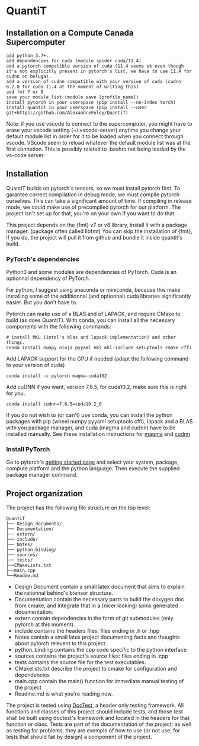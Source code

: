 # QuantiT

## Installation on a Compute Canada Supercomputer

	add python 3.7+.
	add dependencies for cuda (module spider cuda/11.4)
	add a pytorch compatible version of cuda (11.4 seems ok even though it's not explicitly present in pytorch's list, we have to use 11.4 for cudnn on beluga).
	add a version of cudnn compatible with your version of cuda (cudnn 8.2.0 for cuda 11.4 at the moment of writing this)
	add fmt 7 or 8
	save your module list (module save [profile_name])
	install pytorch in your userspace (pip install --no-index torch)
	install quantit in your userspace (pip install --user git+https://github.com/AlexandreFoley/QuantiT)

Note: if you use vscode to connect to the supercomputer, you might have to erase your vscode setting (~/.vscode-server) anytime you change your default module list in order for it to be loaded when you connect through vscode. VScode seem to reload whatever the default module list was at the first connetion.
	This is possibly related to .bashrc not being loaded by the vs-code server.
## Installation

QuantiT builds on pytorch's tensors, so we must install pytorch first.
To garantee correct compilation in debug mode, we must compile pytorch ourselves. This can take a significant amount of time.
If compiling in release mode, we could make use of precompiled pytorch for our platform. The project isn't set up for that, you're on your own if you want to do that.

This project depends on the {fmt} v7 or v8 library, install it with a package manager. (package often called libfmt)
You can skip the installation of {fmt}, if you do, the project will pull it from github and bundle it inside quantit's build.

### PyTorch's dependencies
Python3 and some modules are dependencies of PyTorch.
Cuda is an optionnal dependency of PyTorch.

For python, I suggest using anaconda or miniconda, because this make installing some of the additionnal (and optionnal) cuda libraries significantly easier.
But you don't have to.

Pytorch can make use of a BLAS and of LAPACK, and require CMake to build (as does QuantiT).
With conda, you can install all the necessary components with the following commands:
	
	# install MKL (intel's blas and lapack implementation) and other things.
	conda install numpy ninja pyyaml mkl mkl-include setuptools cmake cffi

Add LAPACK support for the GPU if needed (adapt the following command to your version of cuda)

	conda install -c pytorch magma-cuda102

Add cuDNN if you want, version 7.6.5, for cuda10.2, make sure this is right for you.

	conda install cudnn=7.6.5=cuda10.2_0

If you do not wish to (or can't) use conda, you can install the python packages with pip (wheel numpy pyyaml setuptools cffi), lapack and a BLAS with you package manager, and cuda (magma and  cudnn) have to be installed manually. See these installation instructions for [magma](https://icl.cs.utk.edu/projectsfiles/magma/doxygen/installing.html) and [cudnn](https://docs.nvidia.com/deeplearning/cudnn/install-guide/index.html)

### Install PyTorch

Go to pytorch's [getting started page](https://pytorch.org/get-started/locally/) and select your system, package, compute platform and the python language. Then execute the supplied package manager command.

## Project organization
The project has the following file structure on the top level:

	QuantiT
	├── Design documents/
	├── Documentation/
	├── extern/
	├── include/
	├── Notes/
	├── python_binding/
	├── sources/
	├── tests/
	├──CMakeLists.txt
	├──main.cpp
	└──Readme.md

- Design Document contain a small latex document that aims to explain the rationnal behind's btensor structure.
- Documentation contain the necessary parts to build the doxygen doc from cmake, and integrate that in a (nicer looking) spinx generated documentation.
- extern contain dependencies in the form of git submodules (only pytorch at this moment).
- include contains the headers files: files ending in .h or .hpp
- Notes contain a small latex project documenting facts and thoughts about pytorch relevent to this project.
- python_binding contains the cpp code specific to the python interface
- sources contains the project's source files: files ending in .cpp
- tests contains the source file for the test executables.
- CMakelists.txt describe the project to cmake for configuration and dependencies
- main.cpp contain the main() function for immediate manual testing of the project
- Readme.md is what you're reading now.

The project is tested using [DocTest](https://github.com/onqtam/doctest), a header only testing framework.
All functions and classes of this project should include tests, and those test shall be built using doctest's framework and located in the headers for that function or class.
Tests are part of the documentation of the project: as well as testing for problems, they are exemple of how to use (or not use, for tests that should fail by design) a component of the project.

